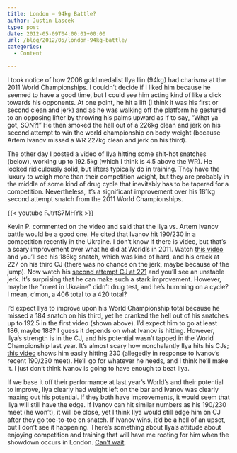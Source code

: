 ```yaml
---
title: London – 94kg Battle?
author: Justin Lascek
type: post
date: 2012-05-09T04:00:01+00:00
url: /blog/2012/05/london-94kg-battle/
categories:
  - Content

---
```

I took notice of how 2008 gold medalist Ilya Ilin (94kg) had charisma at the 2011 World Championships. I couldn&#8217;t decide if I liked him because he seemed to have a good time, but I could see him acting kind of like a dick towards his opponents. At one point, he hit a lift (I think it was his first or second clean and jerk) and as he was walking off the platform he gestured to an opposing lifter by throwing his palms upward as if to say, &#8220;What ya got, SON?!&#8221; He then smoked the hell out of a 226kg clean and jerk on his second attempt to win the world championship on body weight (because Artem Ivanov missed a WR 227kg clean and jerk on his third).
  


The other day I posted a video of Ilya hitting some shit-hot snatches (below), working up to 192.5kg (which I think is 4.5 above the WR). He looked ridiculously solid, but lifters typically do in training. They have the luxury to weigh more than their competition weight, but they are probably in the middle of some kind of drug cycle that inevitably has to be tapered for a competition. Nevertheless, it&#8217;s a significant improvement over his 181kg second attempt snatch from the 2011 World Championships.
  

  
{{< youtube FJtrtS7MHYk >}}
  

  
Kevin P. commented on the video and said that the Ilya vs. Artem Ivanov battle would be a good one. He cited that Ivanov hit 190/230 in a competition recently in the Ukraine. I don&#8217;t know if there is video, but that&#8217;s a scary improvement over what he did at World&#8217;s in 2011. Watch <a href="http://youtu.be/HlJqEKVAF74" target="_blank">this video</a> and you&#8217;ll see his 186kg snatch, which was kind of hard, and his crack at 227 on his third CJ (there was no chance on the jerk, maybe because of the jump). Now watch his <a href="http://www.youtube.com/watch?v=lrniua8R6mY" target="_blank">second attempt CJ at 221</a> and you&#8217;ll see an unstable jerk. It&#8217;s surprising that he can make such a stark improvement. However, maybe the &#8220;meet in Ukraine&#8221; didn&#8217;t drug test, and he&#8217;s humming on a cycle? I mean, c&#8217;mon, a 406 total to a 420 total?
  

  
I&#8217;d expect Ilya to improve upon his World Championship total because he missed a 184 snatch on his third, yet he cranked the hell out of his snatches up to 192.5 in the first video (shown above). I&#8217;d expect him to go at least 186, maybe 188? I guess it depends on what Ivanov is hitting. However, Ilya&#8217;s strength is in the CJ, and his potential wasn&#8217;t tapped in the World Championship last year. It&#8217;s almost scary how nonchalantly Ilya hits his CJs; <a href="http://youtu.be/F1o13d5znr8" target="_blank">this video</a> shows him easily hitting 230 (allegedly in response to Ivanov&#8217;s recent 190/230 meet). He&#8217;ll go for whatever he needs, and I think he&#8217;ll make it. I just don&#8217;t think Ivanov is going to have enough to beat Ilya.
  

  
If we base it off their performance at last year&#8217;s World&#8217;s and their potential to improve, Ilya clearly had weight left on the bar and Ivanov was clearly maxing out his potential. If they both have improvements, it would seem that Ilya will still have the edge. If Ivanov can hit similar numbers as his 190/230 meet (he won&#8217;t), it will be close, yet I think Ilya would still edge him on CJ after they go toe-to-toe on snatch. If Ivanov wins, it&#8217;d be a hell of an upset, but I don&#8217;t see it happening. There&#8217;s something about Ilya&#8217;s attitude about enjoying competition and training that will have me rooting for him when the showdown occurs in London. <a href="http://youtu.be/_uxn3RoqTOQ" target="_blank">Can&#8217;t wait</a>.
